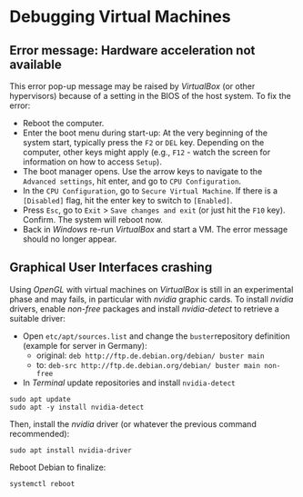 # Debugging Virtual Machines

## Error message: Hardware acceleration not available

This error pop-up message may be raised by *VirtualBox* (or other hypervisors) because of a setting in the BIOS of the host system. To fix the error:

* Reboot the computer.
* Enter the boot menu during start-up: At the very beginning of the system start, typically press the `F2` or `DEL` key. Depending on the computer, other keys might apply (e.g., `F12` - watch the screen for information on how to access `Setup`).
* The boot manager opens. Use the arrow keys to navigate to the `Advanced settings`, hit enter, and go to `CPU Configuration`.
* In the `CPU Configuration`, go to `Secure Virtual Machine`. If there is a `[Disabled]` flag, hit the enter key to switch to `[Enabled]`.
* Press `Esc`, go to `Exit` > `Save changes and exit` (or just hit the `F10` key). Confirm. The system will reboot now.
* Back in *Windows* re-run *VirtualBox* and start a VM. The error message should no longer appear.


## Graphical User Interfaces crashing

Using *OpenGL* with virtual machines on *VirtualBox* is still in an experimental phase and may fails, in particular with *nvidia* graphic cards. To install *nvidia* drivers, enable *non-free* packages and install *nvidia-detect* to retrieve a suitable driver:

 * Open `etc/apt/sources.list` and change the `buster`repository definition (example for server in Germany):
    + original: `deb http://ftp.de.debian.org/debian/ buster main`
    + to: `deb-src http://ftp.de.debian.org/debian/ buster main non-free`
* In *Terminal* update repositories and install `nvidia-detect`

```
sudo apt update
sudo apt -y install nvidia-detect
```

Then, install the *nvidia* driver (or whatever the previous command recommended):

```
sudo apt install nvidia-driver
```

Reboot Debian to finalize:

```
systemctl reboot
```
